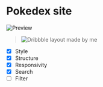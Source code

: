 # Pokedex site

![Preview](https://github.com/monikode/pokedex/blob/master/print.png?raw=true) <br>
> ![Dribbble](https://cdn.dribbble.com/users/5278014/screenshots/16191055/media/25567af52dfe78f14c17732ec94dadc6.png?compress=1&resize=800x600) layout made by me <br>

- [x] Style 
- [x] Structure
- [x] Responsivity
- [x] Search
- [ ] Filter
